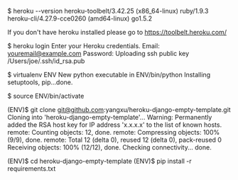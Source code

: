 $ heroku --version
heroku-toolbelt/3.42.25 (x86_64-linux) ruby/1.9.3
heroku-cli/4.27.9-cce0260 (amd64-linux) go1.5.2

If you don't have heroku installed please go to
https://toolbelt.heroku.com/

$ heroku login
Enter your Heroku credentials.
Email: youremail@example.com
Password:
Uploading ssh public key /Users/joe/.ssh/id_rsa.pub

$ virtualenv ENV
New python executable in ENV/bin/python
Installing setuptools, pip...done.

$ source ENV/bin/activate

(ENV)$ git clone git@github.com:yangxu/heroku-django-empty-template.git
Cloning into 'heroku-django-empty-template'...
Warning: Permanently added the RSA host key for IP address 'x.x.x.x' to the list of known hosts.
remote: Counting objects: 12, done.
remote: Compressing objects: 100% (9/9), done.
remote: Total 12 (delta 0), reused 12 (delta 0), pack-reused 0
Receiving objects: 100% (12/12), done.
Checking connectivity... done.

(ENV)$ cd heroku-django-empty-template
(ENV)$ pip install -r requirements.txt

